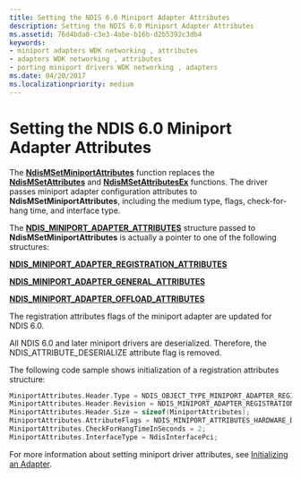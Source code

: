 ```yaml
---
title: Setting the NDIS 6.0 Miniport Adapter Attributes
description: Setting the NDIS 6.0 Miniport Adapter Attributes
ms.assetid: 76d4bda0-c3e3-4abe-b16b-d2b5392c3db4
keywords:
- miniport adapters WDK networking , attributes
- adapters WDK networking , attributes
- porting miniport drivers WDK networking , adapters
ms.date: 04/20/2017
ms.localizationpriority: medium
---
```


# Setting the NDIS 6.0 Miniport Adapter Attributes





The [**NdisMSetMiniportAttributes**](https://msdn.microsoft.com/library/windows/hardware/ff563672) function replaces the [**NdisMSetAttributes**](https://msdn.microsoft.com/library/windows/hardware/ff553619) and [**NdisMSetAttributesEx**](https://msdn.microsoft.com/library/windows/hardware/ff553623) functions. The driver passes miniport adapter configuration attributes to **NdisMSetMiniportAttributes**, including the medium type, flags, check-for-hang time, and interface type.

The [**NDIS\_MINIPORT\_ADAPTER\_ATTRIBUTES**](https://msdn.microsoft.com/library/windows/hardware/ff565920) structure passed to **NdisMSetMiniportAttributes** is actually a pointer to one of the following structures:

[**NDIS\_MINIPORT\_ADAPTER\_REGISTRATION\_ATTRIBUTES**](https://msdn.microsoft.com/library/windows/hardware/ff565934)

[**NDIS\_MINIPORT\_ADAPTER\_GENERAL\_ATTRIBUTES**](https://msdn.microsoft.com/library/windows/hardware/ff565923)

[**NDIS\_MINIPORT\_ADAPTER\_OFFLOAD\_ATTRIBUTES**](https://msdn.microsoft.com/library/windows/hardware/ff565930)

The registration attributes flags of the miniport adapter are updated for NDIS 6.0.

All NDIS 6.0 and later miniport drivers are deserialized. Therefore, the NDIS\_ATTRIBUTE\_DESERIALIZE attribute flag is removed.

The following code sample shows initialization of a registration attributes structure:

```C++
MiniportAttributes.Header.Type = NDIS_OBJECT_TYPE_MINIPORT_ADAPTER_REGISTRATION_ATTRIBUTES;
MiniportAttributes.Header.Revision = NDIS_MINIPORT_ADAPTER_REGISTRATION_ATTRIBUTES_REVISION_1;
MiniportAttributes.Header.Size = sizeof(MiniportAttributes);
MiniportAttributes.AttributeFlags = NDIS_MINIPORT_ATTRIBUTES_HARDWARE_DEVICE | NDIS_ATTRIBUTE_BUS_MASTER;
MiniportAttributes.CheckForHangTimeInSeconds = 2;
MiniportAttributes.InterfaceType = NdisInterfacePci;
```

For more information about setting miniport driver attributes, see [Initializing an Adapter](initializing-a-miniport-adapter.md).

 

 





